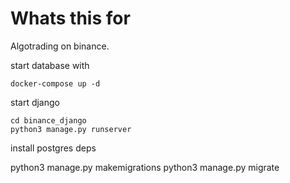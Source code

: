 # Whats this for

Algotrading on binance.

start database with 
```shell
docker-compose up -d
```

start django
```
cd binance_django
python3 manage.py runserver 
```
install postgres deps


python3 manage.py makemigrations
python3 manage.py migrate

